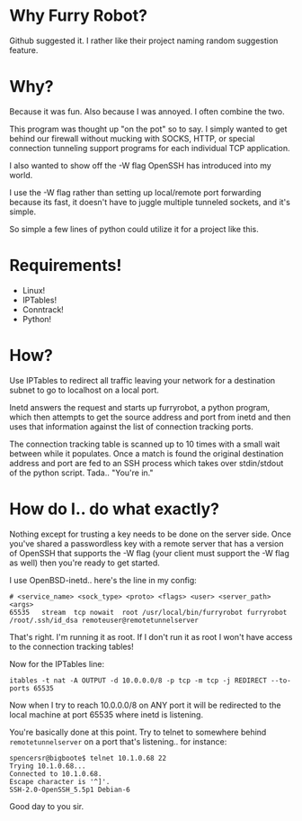 Why Furry Robot?
================

Github suggested it.  I rather like their project naming random suggestion 
feature.

Why?
====

Because it was fun.  Also because I was annoyed.  I often combine the two.

This program was thought up "on the pot" so to say.  I simply wanted to get 
behind our firewall without mucking with SOCKS, HTTP, or special connection 
tunneling support programs for each individual TCP application.

I also wanted to show off the -W flag OpenSSH has introduced into my world.

I use the -W flag rather than setting up local/remote port forwarding because 
its fast, it doesn't have to juggle multiple tunneled sockets, and it's simple.  

So simple a few lines of python could utilize it for a project like this.

Requirements!
=============

- Linux!
- IPTables!
- Conntrack!
- Python!

How?
====

Use IPTables to redirect all traffic leaving your network for a destination 
subnet to go to localhost on a local port.

Inetd answers the request and starts up furryrobot, a python program, which then 
attempts to get the source address and port from inetd and then uses that 
information against the list of connection tracking ports.

The connection tracking table is scanned up to 10 times with a small wait 
between while it populates.  Once a match is found the original destination 
address and port are fed to an SSH process which takes over stdin/stdout of the 
python script.  Tada.. "You're in."

How do I.. do what exactly?
===========================

Nothing except for trusting a key needs to be done on the server side.  Once 
you've shared a passwordless key with a remote server that has a version of 
OpenSSH that supports the -W flag (your client must support the -W flag as well) 
then you're ready to get started.

I use OpenBSD-inetd.. here's the line in my config:

    # <service_name> <sock_type> <proto> <flags> <user> <server_path> <args>
    65535   stream  tcp nowait  root /usr/local/bin/furryrobot furryrobot /root/.ssh/id_dsa remoteuser@remotetunnelserver

That's right.  I'm running it as root.  If I don't run it as root I won't have 
access to the connection tracking tables!

Now for the IPTables line:

    itables -t nat -A OUTPUT -d 10.0.0.0/8 -p tcp -m tcp -j REDIRECT --to-ports 65535

Now when I try to reach 10.0.0.0/8 on ANY port it will be redirected to the 
local machine at port 65535 where inetd is listening.

You're basically done at this point.  Try to telnet to somewhere behind 
`remotetunnelserver` on a port that's listening.. for instance:

    spencersr@bigboote$ telnet 10.1.0.68 22
    Trying 10.1.0.68...
    Connected to 10.1.0.68.
    Escape character is '^]'.
    SSH-2.0-OpenSSH_5.5p1 Debian-6

Good day to you sir.
